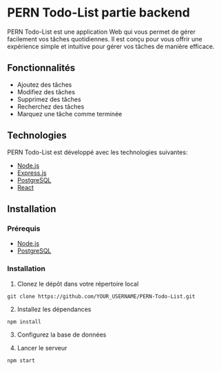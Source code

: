 
# PERN Todo-List partie backend

PERN Todo-List est une application Web qui vous permet de gérer facilement vos tâches quotidiennes. Il est conçu pour vous offrir une expérience simple et intuitive pour gérer vos tâches de manière efficace.

## Fonctionnalités

* Ajoutez des tâches
* Modifiez des tâches
* Supprimez des tâches
* Recherchez des tâches
* Marquez une tâche comme terminée

## Technologies

PERN Todo-List est développé avec les technologies suivantes:

* [Node.js](https://nodejs.org/)
* [Express.js](https://expressjs.com/)
* [PostgreSQL](https://www.postgresql.org/)
* [React](https://reactjs.org/)

## Installation

### Prérequis

* [Node.js](https://nodejs.org/)
* [PostgreSQL](https://www.postgresql.org/)

### Installation

1. Clonez le dépôt dans votre répertoire local

```
git clone https://github.com/YOUR_USERNAME/PERN-Todo-List.git
```

2. Installez les dépendances

```
npm install
```

3. Configurez la base de données

4. Lancer le serveur

```
npm start
```

